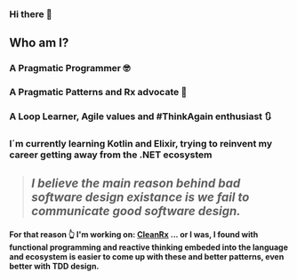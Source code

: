 ### Hi there 👋

## Who am I?

### A Pragmatic Programmer 🤓

### A Pragmatic Patterns and Rx advocate 🧅

### A Loop Learner, Agile values and #ThinkAgain enthusiast 🔃

### I´m currently learning Kotlin and Elixir, trying to reinvent my career getting away from the .NET ecosystem

>## *I believe the main reason behind bad software design existance is we fail to communicate good software design.*

#### For that reason 👆 I'm working on: [CleanRx](https://github.com/keozx/CleanRx) ... or I was, I found with functional programming and reactive thinking embeded into the language and ecosystem is easier to come up with these and better patterns, even better with TDD design.


<!--
**keozx/keozx** is a ✨ _special_ ✨ repository because its `README.md` (this file) appears on your GitHub profile.

Here are some ideas to get you started:

- 🔭 I’m currently working on ...
- 🌱 I’m currently learning ...
- 👯 I’m looking to collaborate on ...
- 🤔 I’m looking for help with ...
- 💬 Ask me about ...
- 📫 How to reach me: ...
- 😄 Pronouns: ...
- ⚡ Fun fact: ...
-->
